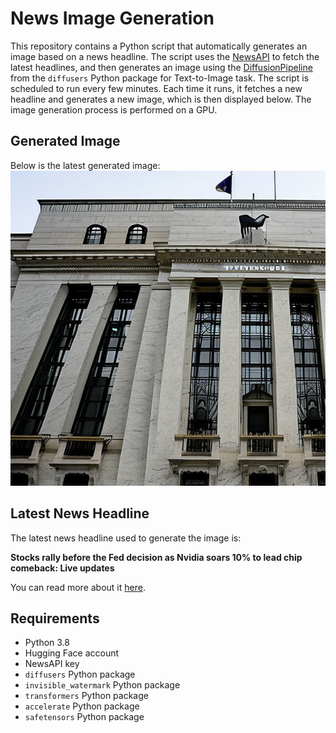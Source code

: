 # News Image Generation
This repository contains a Python script that automatically generates an image based on a news headline. The script uses the [NewsAPI](https://newsapi.org/) to fetch the latest headlines, and then generates an image using the [DiffusionPipeline](https://github.com/huggingface/diffusers) from the `diffusers` Python package for Text-to-Image task.
The script is scheduled to run every few minutes. Each time it runs, it fetches a new headline and generates a new image, which is then displayed below. The image generation process is performed on a GPU.

## Generated Image
Below is the latest generated image:
![Generated Image](image.png)

## Latest News Headline
The latest news headline used to generate the image is:

**Stocks rally before the Fed decision as Nvidia soars 10% to lead chip comeback: Live updates**

You can read more about it [here](https://news.google.com/rss/articles/CBMid0FVX3lxTE00QjIzeEd5Q3FDaERnbXpMZ1FhZ3J2eW5sMlU1aUtDQzNSMzBxQUM0SksxQUZoV3JhQWVySHdnWUFEUzVUWkpjcXBWeW8wdG1WR1U2cUtkV0VveXJyRGlyZWU1WUdwYjZacXV4d1d6TldDUWNBaUFj0gF8QVVfeXFMT0VlQTU2M2xseEhaTVlyZ0JNVjE5SHJ0SS1jOUt1T1ZKeUN4YWtiMjkxaXJhOER2X0lhVDMxTmdWYVhFT210RVkzdDRfWVBNbWl0b0xvVlZSVlpWUDVlSGt0bkgtSmNIVlRKX2ZWdEl1U1o3cFlHclI2OEVVaQ?oc=5).

## Requirements
- Python 3.8
- Hugging Face account
- NewsAPI key
- `diffusers` Python package
- `invisible_watermark` Python package
- `transformers` Python package
- `accelerate` Python package
- `safetensors` Python package
